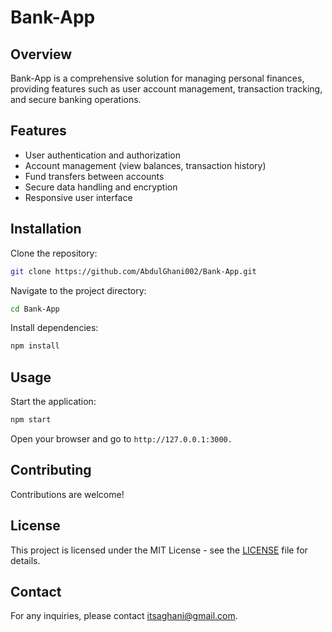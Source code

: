 # Bank-App

## Overview

Bank-App is a comprehensive solution for managing personal finances, providing features such as user account management, transaction tracking, and secure banking operations.

## Features

- User authentication and authorization
- Account management (view balances, transaction history)
- Fund transfers between accounts
- Secure data handling and encryption
- Responsive user interface

## Installation

Clone the repository:

```bash
git clone https://github.com/AbdulGhani002/Bank-App.git
```

Navigate to the project directory:

```bash
cd Bank-App
```

Install dependencies:

```bash
npm install
```

## Usage

Start the application:

```bash
npm start
```

Open your browser and go to  `http://127.0.0.1:3000.`

## Contributing

Contributions are welcome!

## License

This project is licensed under the MIT License - see the [LICENSE](LICENSE) file for details.

## Contact

For any inquiries, please contact [itsaghani@gmail.com](mailto:itsaghani@gmail.com).
